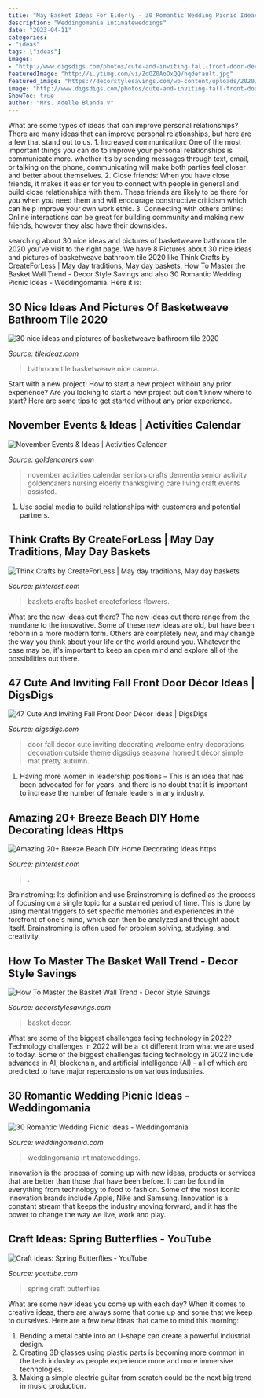 ```yaml
---
title: "May Basket Ideas For Elderly - 30 Romantic Wedding Picnic Ideas"
description: "Weddingomania intimateweddings"
date: "2023-04-11"
categories:
- "ideas"
tags: ["ideas"]
images:
- "http://www.digsdigs.com/photos/cute-and-inviting-fall-front-door-decor-ideas-13.jpg"
featuredImage: "http://i.ytimg.com/vi/ZqOZ0AoOxQQ/hqdefault.jpg"
featured_image: "https://decorstylesavings.com/wp-content/uploads/2020/03/basket-wall-768x1024.jpg"
image: "http://www.digsdigs.com/photos/cute-and-inviting-fall-front-door-decor-ideas-13.jpg"
ShowToc: true
author: "Mrs. Adelle Blanda V"
---
```



What are some types of ideas that can improve personal relationships?
There are many ideas that can improve personal relationships, but here are a few that stand out to us. 1. Increased communication: One of the most important things you can do to improve your personal relationships is communicate more. whether it’s by sending messages through text, email, or talking on the phone, communicating will make both parties feel closer and better about themselves. 2. Close friends: When you have close friends, it makes it easier for you to connect with people in general and build close relationships with them. These friends are likely to be there for you when you need them and will encourage constructive criticism which can help improve your own work ethic. 3. Connecting with others online: Online interactions can be great for building community and making new friends, however they also have their downsides.

	

		
searching about 30 nice ideas and pictures of basketweave bathroom tile 2020 you've visit to the right page. We have 8 Pictures about 30 nice ideas and pictures of basketweave bathroom tile 2020 like Think Crafts by CreateForLess | May day traditions, May day baskets, How To Master the Basket Wall Trend - Decor Style Savings and also 30 Romantic Wedding Picnic Ideas - Weddingomania. Here it is:
		
    
## 30 Nice Ideas And Pictures Of Basketweave Bathroom Tile 2020

<img loading=lazy src="https://www.tileideaz.com/wp-content/uploads/2015/09/DSC00104.jpg" onerror="this.onerror=null;this.src='https://tse1.mm.bing.net/th?id=OIP.19xQc6O9ftjFVxm5hPgfwwHaFj&amp;pid=15.1';" alt="30 nice ideas and pictures of basketweave bathroom tile 2020">

_Source: tileideaz.com_

>bathroom tile basketweave nice camera. 

	

Start with a new project: How to start a new project without any prior experience?
Are you looking to start a new project but don't know where to start? Here are some tips to get started without any prior experience.

    
## November Events &amp; Ideas | Activities Calendar

<img loading=lazy src="https://www.goldencarers.com/assets/img/calendar/11-november-pinterest.jpg" onerror="this.onerror=null;this.src='https://tse4.mm.bing.net/th?id=OIP.oLEPygfI9yTVB3z-1ii8KAHaMP&amp;pid=15.1';" alt="November Events &amp; Ideas | Activities Calendar">

_Source: goldencarers.com_

>november activities calendar seniors crafts dementia senior activity goldencarers nursing elderly thanksgiving care living craft events assisted. 

	

1. Use social media to build relationships with customers and potential partners.

    
## Think Crafts By CreateForLess | May Day Traditions, May Day Baskets

<img loading=lazy src="https://i.pinimg.com/736x/55/04/1f/55041f43c19e01f7af13c6a9e9cc3a96--may-day-baskets-for-kids-beltane.jpg" onerror="this.onerror=null;this.src='https://tse2.mm.bing.net/th?id=OIP.Ub_UvK60xCa_mi22FvYh7wHaLJ&amp;pid=15.1';" alt="Think Crafts by CreateForLess | May day traditions, May day baskets">

_Source: pinterest.com_

>baskets crafts basket createforless flowers. 

	

What are the new ideas out there?
The new ideas out there range from the mundane to the innovative. Some of these new ideas are old, but have been reborn in a more modern form. Others are completely new, and may change the way you think about your life or the world around you. Whatever the case may be, it's important to keep an open mind and explore all of the possibilities out there.

    
## 47 Cute And Inviting Fall Front Door Décor Ideas | DigsDigs

<img loading=lazy src="http://www.digsdigs.com/photos/cute-and-inviting-fall-front-door-decor-ideas-13.jpg" onerror="this.onerror=null;this.src='https://tse3.mm.bing.net/th?id=OIP.9B6ytSFMwpm-0qZ0EYTPcAHaJ6&amp;pid=15.1';" alt="47 Cute And Inviting Fall Front Door Décor Ideas | DigsDigs">

_Source: digsdigs.com_

>door fall decor cute inviting decorating welcome entry decorations decoration outside theme digsdigs seasonal homedit décor simple mat pretty autumn. 

	

1. Having more women in leadership positions – This is an idea that has been advocated for for years, and there is no doubt that it is important to increase the number of female leaders in any industry.

    
## Amazing 20+ Breeze Beach DIY Home Decorating Ideas Https

<img loading=lazy src="https://i.pinimg.com/736x/db/fe/a1/dbfea1f282cc9b12ddc856819916a88a.jpg" onerror="this.onerror=null;this.src='https://tse4.mm.bing.net/th?id=OIP.-STPKgjDTDIVVfIe2_2f5QHaLH&amp;pid=15.1';" alt="Amazing 20+ Breeze Beach DIY Home Decorating Ideas https">

_Source: pinterest.com_

>. 

	

Brainstroming: Its definition and use
Brainstroming is defined as the process of focusing on a single topic for a sustained period of time. This is done by using mental triggers to set specific memories and experiences in the forefront of one's mind, which can then be analyzed and thought about Itself. Brainstroming is often used for problem solving, studying, and creativity.

    
## How To Master The Basket Wall Trend - Decor Style Savings

<img loading=lazy src="https://decorstylesavings.com/wp-content/uploads/2020/03/basket-wall-768x1024.jpg" onerror="this.onerror=null;this.src='https://tse4.mm.bing.net/th?id=OIP.kU3qcU2_wogwaTbfmIxn5QHaJ4&amp;pid=15.1';" alt="How To Master the Basket Wall Trend - Decor Style Savings">

_Source: decorstylesavings.com_

>basket decor. 

	

What are some of the biggest challenges facing technology in 2022?
Technology challenges in 2022 will be a lot different from what we are used to today. Some of the biggest challenges facing technology in 2022 include advances in AI, blockchain, and artificial intelligence (AI) - all of which are predicted to have major repercussions on various industries.

    
## 30 Romantic Wedding Picnic Ideas - Weddingomania

<img loading=lazy src="https://i.weddingomania.com/30-romantic-wedding-picnic-ideas-19-500x750.jpg" onerror="this.onerror=null;this.src='https://tse4.mm.bing.net/th?id=OIP.qvPi5BYH_lFColwnmPAB0wHaLH&amp;pid=15.1';" alt="30 Romantic Wedding Picnic Ideas - Weddingomania">

_Source: weddingomania.com_

>weddingomania intimateweddings. 

	

Innovation is the process of coming up with new ideas, products or services that are better than those that have been before. It can be found in everything from technology to food to fashion. Some of the most iconic innovation brands include Apple, Nike and Samsung. Innovation is a constant stream that keeps the industry moving forward, and it has the power to change the way we live, work and play.

    
## Craft Ideas: Spring Butterflies - YouTube

<img loading=lazy src="http://i.ytimg.com/vi/ZqOZ0AoOxQQ/hqdefault.jpg" onerror="this.onerror=null;this.src='https://tse4.mm.bing.net/th?id=OIP.r0wiEuC0drP1eNdWg-FXWAHaFj&amp;pid=15.1';" alt="Craft ideas: Spring Butterflies - YouTube">

_Source: youtube.com_

>spring craft butterflies. 

	

What are some new ideas you come up with each day?
When it comes to creative ideas, there are always some that come up and some that we keep to ourselves. Here are a few new ideas that came to mind this morning: 
1. Bending a metal cable into an U-shape can create a powerful industrial design.
2. Creating 3D glasses using plastic parts is becoming more common in the tech industry as people experience more and more immersive technologies.
3. Making a simple electric guitar from scratch could be the next big trend in music production.

